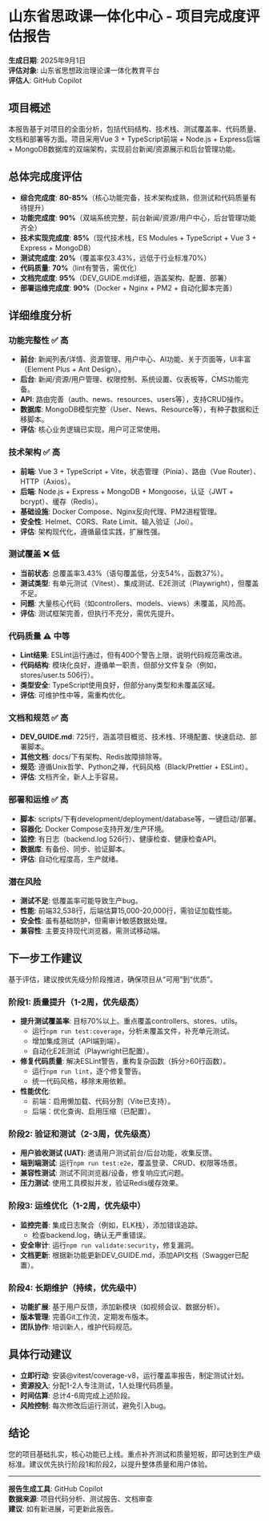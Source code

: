 # 山东省思政课一体化中心 - 项目完成度评估报告

**生成日期**: 2025年9月1日  
**评估对象**: 山东省思想政治理论课一体化教育平台  
**评估人**: GitHub Copilot

## 项目概述

本报告基于对项目的全面分析，包括代码结构、技术栈、测试覆盖率、代码质量、文档和部署等方面。项目采用Vue 3 + TypeScript前端 + Node.js + Express后端 + MongoDB数据库的双端架构，实现前台新闻/资源展示和后台管理功能。

## 总体完成度评估

- **综合完成度**: **80-85%**（核心功能完备，技术架构成熟，但测试和代码质量有待提升）
- **功能完成度**: **90%**（双端系统完整，前台新闻/资源/用户中心，后台管理功能齐全）
- **技术实现完成度**: **85%**（现代技术栈，ES Modules + TypeScript + Vue 3 + Express + MongoDB）
- **测试完成度**: **20%**（覆盖率仅3.43%，远低于行业标准70%）
- **代码质量**: **70%**（lint有警告，需优化）
- **文档完成度**: **95%**（DEV_GUIDE.md详细，涵盖架构、配置、部署）
- **部署运维完成度**: **90%**（Docker + Nginx + PM2 + 自动化脚本完善）

## 详细维度分析

### 功能完整性 ✅ 高

- **前台**: 新闻列表/详情、资源管理、用户中心、AI功能、关于页面等，UI丰富（Element Plus + Ant Design）。
- **后台**: 新闻/资源/用户管理、权限控制、系统设置、仪表板等，CMS功能完备。
- **API**: 路由完善（auth、news、resources、users等），支持CRUD操作。
- **数据库**: MongoDB模型完整（User、News、Resource等），有种子数据和迁移脚本。
- **评估**: 核心业务逻辑已实现，用户可正常使用。

### 技术架构 ✅ 高

- **前端**: Vue 3 + TypeScript + Vite，状态管理（Pinia）、路由（Vue Router）、HTTP（Axios）。
- **后端**: Node.js + Express + MongoDB + Mongoose，认证（JWT + bcrypt）、缓存（Redis）。
- **基础设施**: Docker Compose、Nginx反向代理、PM2进程管理。
- **安全性**: Helmet、CORS、Rate Limit、输入验证（Joi）。
- **评估**: 架构现代化，遵循最佳实践，扩展性强。

### 测试覆盖 ❌ 低

- **当前状态**: 总覆盖率3.43%（语句覆盖低，分支54%，函数37%）。
- **测试类型**: 有单元测试（Vitest）、集成测试、E2E测试（Playwright），但覆盖不足。
- **问题**: 大量核心代码（如controllers、models、views）未覆盖，风险高。
- **评估**: 测试框架完善，但执行不充分，需优先提升。

### 代码质量 ⚠️ 中等

- **Lint结果**: ESLint运行通过，但有400个警告上限，说明代码规范需改进。
- **代码结构**: 模块化良好，遵循单一职责，但部分文件复杂（例如，stores/user.ts 506行）。
- **类型安全**: TypeScript使用良好，但部分any类型和未覆盖区域。
- **评估**: 可维护性中等，需重构优化。

### 文档和规范 ✅ 高

- **DEV_GUIDE.md**: 725行，涵盖项目概览、技术栈、环境配置、快速启动、部署脚本。
- **其他文档**: docs/下有架构、Redis故障排除等。
- **规范**: 遵循Unix哲学、Python之禅，代码风格（Black/Prettier + ESLint）。
- **评估**: 文档齐全，新人上手容易。

### 部署和运维 ✅ 高

- **脚本**: scripts/下有development/deployment/database等，一键启动/部署。
- **容器化**: Docker Compose支持开发/生产环境。
- **监控**: 有日志（backend.log 526行）、健康检查、健康检查API。
- **数据库**: 有备份、同步、验证脚本。
- **评估**: 自动化程度高，生产就绪。

### 潜在风险

- **测试不足**: 低覆盖率可能导致生产bug。
- **性能**: 前端32,538行，后端估算15,000-20,000行，需验证加载性能。
- **安全性**: 虽有基础防护，但需审计敏感数据处理。
- **兼容性**: 主要支持现代浏览器，需测试移动端。

## 下一步工作建议

基于评估，建议按优先级分阶段推进，确保项目从“可用”到“优质”。

### 阶段1: 质量提升（1-2周，优先级高）

- **提升测试覆盖率**: 目标70%以上。重点覆盖controllers、stores、utils。
  - 运行`npm run test:coverage`，分析未覆盖文件，补充单元测试。
  - 增加集成测试（API端到端）。
  - 自动化E2E测试（Playwright已配置）。
- **修复代码质量**: 解决ESLint警告，重构复杂函数（拆分>60行函数）。
  - 运行`npm run lint`，逐个修复警告。
  - 统一代码风格，移除未用依赖。
- **性能优化**:
  - 前端：启用懒加载、代码分割（Vite已支持）。
  - 后端：优化查询、启用压缩（已配置）。

### 阶段2: 验证和测试（2-3周，优先级高）

- **用户验收测试 (UAT)**: 邀请用户测试前台/后台功能，收集反馈。
- **端到端测试**: 运行`npm run test:e2e`，覆盖登录、CRUD、权限等场景。
- **兼容性测试**: 测试不同浏览器/设备，修复响应式问题。
- **压力测试**: 使用工具模拟并发，验证Redis缓存效果。

### 阶段3: 运维优化（1-2周，优先级中）

- **监控完善**: 集成日志聚合（例如，ELK栈），添加错误追踪。
  - 检查backend.log，确认无严重错误。
- **安全审计**: 运行`npm run validate:security`，修复漏洞。
- **文档更新**: 根据新功能更新DEV_GUIDE.md，添加API文档（Swagger已配置）。

### 阶段4: 长期维护（持续，优先级中）

- **功能扩展**: 基于用户反馈，添加新模块（如视频会议、数据分析）。
- **版本管理**: 完善Git工作流，定期发布版本。
- **团队协作**: 培训新人，维护代码规范。

## 具体行动建议

- **立即行动**: 安装@vitest/coverage-v8，运行覆盖率报告，制定测试计划。
- **资源投入**: 分配1-2人专注测试，1人处理代码质量。
- **时间估算**: 总计4-6周完成上述阶段。
- **风险控制**: 每次修改后运行测试，避免引入bug。

## 结论

您的项目基础扎实，核心功能已上线。重点补齐测试和质量短板，即可达到生产级标准。建议优先执行阶段1和阶段2，以提升整体质量和用户体验。

---

**报告生成工具**: GitHub Copilot  
**数据来源**: 项目代码分析、测试报告、文档审查  
**建议**: 如有新进展，可更新此报告。
